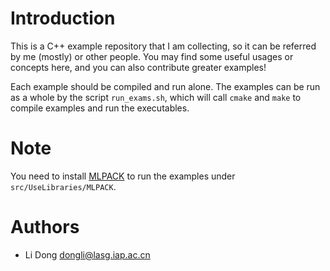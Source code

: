 Introduction
============

This is a C++ example repository that I am collecting, so it can be referred by me (mostly) or other people. You may find some useful usages or concepts here, and you can also contribute greater examples!

Each example should be compiled and run alone. The examples can be run as a whole by the script `run_exams.sh`, which will call `cmake` and `make` to compile examples and run the executables.

Note
====

You need to install [MLPACK](http://www.mlpack.org/index.html) to run the examples under `src/UseLibraries/MLPACK`.

Authors
=======

- Li Dong <dongli@lasg.iap.ac.cn>
